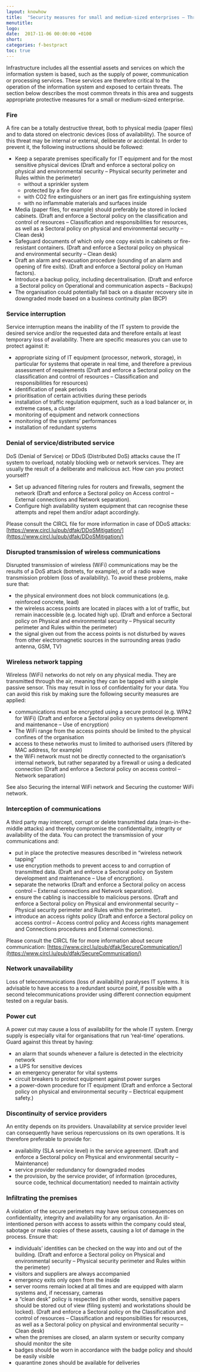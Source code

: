 ```yaml
---
layout: knowhow
title:  "Security measures for small and medium-sized enterprises – Threats to infrastructure"
menutitle:
logo:
date:  2017-11-06 00:00:00 +0100
short:
categories: f-bestpract
toc: true
---
```

Infrastructure includes all the essential assets and services on which the information system is based, such as the supply of power, communication or processing services. These services are therefore critical to the operation of the information system and exposed to certain threats. The section below describes the most common threats in this area and suggests appropriate protective measures for a small or medium-sized enterprise.

<h3 class="titre-page">Fire</h3>
A fire can be a totally destructive threat, both to physical media (paper files) and to data stored on electronic devices (loss of availability). The source of this threat may be internal or external, deliberate or accidental. In order to prevent it, the following instructions should be followed:

* Keep a separate premises specifically for IT equipment and for the most sensitive physical devices (Draft and enforce a sectoral policy on physical and environmental security – Physical security  perimeter and Rules within the perimeter)
  * without a sprinkler system
  * protected by a fire door
  * with CO2 fire extinguishers or an inert gas fire extinguishing system
  * with no inflammable materials and surfaces inside
* Media (paper files, for example) should preferably be stored in locked cabinets. (Draft and enforce a Sectoral policy on the classification and control of resources – Classification and responsibilities for resources, as well as a Sectoral policy on physical and environmental security – Clean desk)
* Safeguard documents of which only one copy exists in cabinets or fire-resistant containers. (Draft and enforce a Sectoral policy on physical and environmental security – Clean desk)
* Draft an alarm and evacuation procedure (sounding of an alarm and opening of fire exits). (Draft and enforce a Sectoral policy on Human factors).
* Introduce a backup policy, including decentralisation. (Draft and enforce a Sectoral policy on Operational and communication aspects – Backups)
* The organisation could potentially fall back on a disaster recovery site in downgraded mode based on a business continuity plan (BCP)

<h3 class="titre-page">Service interruption</h3>
Service interruption means the inability of the IT system to provide the desired service and/or the requested data and therefore entails at least temporary loss of availability. There are specific measures you can use to protect against it:

* appropriate sizing of IT equipment (processor, network, storage), in particular for systems that operate in real time, and therefore a previous assessment of requirements (Draft and enforce a Sectoral policy on the classification and control of resources – Classification and responsibilities for resources)
* identification of peak periods
* prioritisation of certain activities during these periods
* installation of traffic regulation equipment, such as a load balancer or, in extreme cases, a cluster
* monitoring of equipment and network connections
* monitoring of the systems’ performances
* installation of redundant systems

<h3 class="titre-page">Denial of service/distributed service</h3>
DoS (Denial of Service) or DDoS (Distributed DoS) attacks cause the IT system to overload, notably blocking web or network services. They are usually the result of a deliberate and malicious act. How can you protect yourself?

* Set up advanced filtering rules for routers and firewalls, segment the network (Draft and enforce a Sectoral policy on Access control – External connections and Network separation).
* Configure high availability system equipment that can recognise these attempts and repel them and/or adapt accordingly.

Please consult the CIRCL file for more information in case of DDoS attacks: [https://www.circl.lu/pub/dfak/DDoSMitigation/](https://www.circl.lu/pub/dfak/DDoSMitigation/)

<h3 class="titre-page">Disrupted transmission of wireless communications</h3>
Disrupted transmission of wireless (WiFi) communications may be the results of a DoS attack (botnets, for example), or of a radio wave transmission problem (loss of availability). To avoid these problems, make sure that:

* the physical environment does not block communications (e.g. reinforced concrete, lead)
* the wireless access points are located in places with a lot of traffic, but remain inaccessible (e.g. located high up). (Draft and enforce a Sectoral policy on Physical and environmental security – Physical security perimeter and Rules within the perimeter)
* the signal given out from the access points is not disturbed by waves from other electromagnetic sources in the surrounding areas (radio antenna, GSM, TV)

<h3 class="titre-page">Wireless network tapping</h3>
Wireless (WiFi) networks do not rely on any physical media. They are transmitted through the air, meaning they can be tapped with a simple passive sensor. This may result in loss of confidentiality for your data. You can avoid this risk by making sure the following security measures are applied:

* communications must be encrypted using a secure protocol (e.g. WPA2 for WiFi) (Draft and enforce a Sectoral policy on systems development and maintenance – Use of encryption)
* The WiFi range from the access points should be limited to the physical confines of the organisation
* access to these networks must to limited to authorised users (filtered by MAC address, for example)
* the WiFi network must not be directly connected to the organisation’s internal network, but rather separated by a firewall or using a dedicated connection (Draft and enforce a Sectoral policy on access control – Network separation)

See also Securing the internal WiFi network and Securing the customer WiFi network.

<h3 class="titre-page">Interception of communications</h3>
A third party may intercept, corrupt or delete transmitted data (man-in-the-middle attacks) and thereby compromise the confidentiality, integrity or availability of the data. You can protect the transmission of your communications and: 

* put in place the protective measures described in “wireless network tapping”
* use encryption methods to prevent access to and corruption of transmitted data. (Draft and enforce a Sectoral policy on System development and maintenance – Use of encryption).
* separate the networks (Draft and enforce a Sectoral policy on access control – External connections and Network separation).
* ensure the cabling is inaccessible to malicious persons. (Draft and enforce a Sectoral policy on Physical and environmental security – Physical security perimeter and Rules within the perimeter).
* introduce an access rights policy (Draft and enforce a Sectoral policy on access control – Access control policy and Access rights management and Connections procedures and External connections).

Please consult the CIRCL file for more information about secure communication: [https://www.circl.lu/pub/dfak/SecureCommunication/](https://www.circl.lu/pub/dfak/SecureCommunication/)

<h3 class="titre-page">Network unavailability</h3>
Loss of telecommunications (loss of availability) paralyses IT systems. It is advisable to have access to a redundant source point, if possible with a second telecommunications provider using different connection equipment tested on a regular basis.

<h3 class="titre-page">Power cut</h3>
A power cut may cause a loss of availability for the whole IT system. Energy supply is especially vital for organisations that run ‘real-time’ operations. Guard against this threat by having:

* an alarm that sounds whenever a failure is detected in the electricity network
* a UPS for sensitive devices
* an emergency generator for vital systems
* circuit breakers to protect equipment against power surges
* a power-down procedure for IT equipment (Draft and enforce a Sectoral policy on physical and environmental security – Electrical equipment safety.)

<h3 class="titre-page">Discontinuity of service providers</h3>
An entity depends on its providers. Unavailability at service provider level can consequently have serious repercussions on its own operations. It is therefore preferable to provide for:

* availability (SLA service level) in the service agreement. (Draft and enforce a Sectoral policy on Physical and environmental security – Maintenance)
* service provider redundancy for downgraded modes
* the provision, by the service provider, of information (procedures, source code, technical documentation) needed to maintain activity

<h3 class="titre-page">Infiltrating the premises</h3>
A violation of the secure perimeters may have serious consequences on confidentiality, integrity and availability for any organisation. An ill-intentioned person with access to assets within the company could steal, sabotage or make copies of these assets, causing a lot of damage in the process. Ensure that:

* individuals’ identities can be checked on the way into and out of the building. (Draft and enforce a Sectoral policy on Physical and environmental security – Physical security perimeter and Rules within the perimeter)
* visitors and suppliers are always accompanied
* emergency exits only open from the inside
* server rooms remain locked at all times and are equipped with alarm systems and, if necessary, cameras
* a “clean desk” policy is respected (in other words, sensitive papers should be stored out of view (filing system) and workstations should be locked). (Draft and enforce a Sectoral policy on the Classification and control of resources – Classification and responsibilities for resources, as well as a Sectoral policy on physical and environmental security – Clean desk)
* when the premises are closed, an alarm system or security company should monitor the site
* badges should be worn in accordance with the badge policy and should be easily visible
* quarantine zones should be available for deliveries
